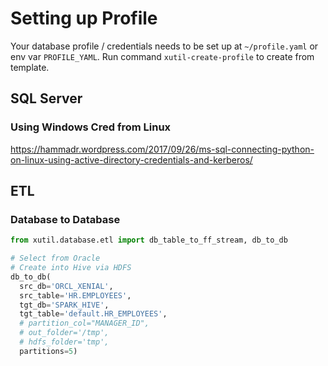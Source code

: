 

# Setting up Profile

Your database profile / credentials needs to be set up at `~/profile.yaml` or env var `PROFILE_YAML`.
Run command `xutil-create-profile` to create from template.

## SQL Server

### Using Windows Cred from Linux
<https://hammadr.wordpress.com/2017/09/26/ms-sql-connecting-python-on-linux-using-active-directory-credentials-and-kerberos/>



## ETL

### Database to Database

```python
from xutil.database.etl import db_table_to_ff_stream, db_to_db

# Select from Oracle
# Create into Hive via HDFS
db_to_db(
  src_db='ORCL_XENIAL',
  src_table='HR.EMPLOYEES',
  tgt_db='SPARK_HIVE',
  tgt_table='default.HR_EMPLOYEES',
  # partition_col="MANAGER_ID",
  # out_folder='/tmp',
  # hdfs_folder='tmp',
  partitions=5)

```